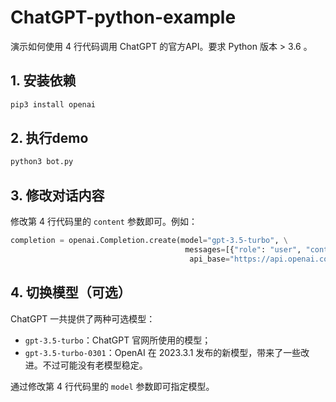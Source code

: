 # ChatGPT-python-example

演示如何使用 4 行代码调用 ChatGPT 的官方API。要求 Python 版本 > 3.6 。

## 1. 安装依赖

``` bash
pip3 install openai
```

## 2. 执行demo

``` bash
python3 bot.py
```

## 3. 修改对话内容

修改第 4 行代码里的 `content` 参数即可。例如：

``` py
completion = openai.Completion.create(model="gpt-3.5-turbo", \
                                       messages=[{"role": "user", "content": "请使用 Python 实现一个二分查找算法"}], \
                                        api_base="https://api.openai.com/v1/chat")
```

## 4. 切换模型（可选）

ChatGPT 一共提供了两种可选模型：

- `gpt-3.5-turbo`：ChatGPT 官网所使用的模型；
- `gpt-3.5-turbo-0301`：OpenAI 在 2023.3.1 发布的新模型，带来了一些改进。不过可能没有老模型稳定。

通过修改第 4 行代码里的 `model` 参数即可指定模型。
